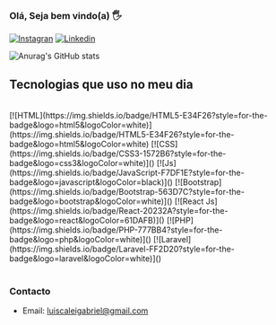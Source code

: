 ### Olá, Seja bem vindo(a) 🖐️

[![Instagran](https://img.shields.io/badge/Instagram-E4405F?style=for-the-badge&logo=instagram&logoColor=white)](https://www.instagram.com/luiscaleigabriel0/)
[![Linkedin](https://img.shields.io/badge/LinkedIn-0077B5?style=for-the-badge&logo=linkedin&logoColor=white)](https://www.linkedin.com/in/lu%C3%ADs-gabriel-0534b72aa/)

![Anurag's GitHub stats](https://github-readme-stats.vercel.app/api?username=luiscaleigabriel&show_icons=true&theme=dracula)

## Tecnologias que uso no meu dia
<div style="display: inline_block"> <br />
    [![HTML](https://img.shields.io/badge/HTML5-E34F26?style=for-the-badge&logo=html5&logoColor=white)](https://img.shields.io/badge/HTML5-E34F26?style=for-the-badge&logo=html5&logoColor=white)
    [![CSS](https://img.shields.io/badge/CSS3-1572B6?style=for-the-badge&logo=css3&logoColor=white)]()
    [![Js](https://img.shields.io/badge/JavaScript-F7DF1E?style=for-the-badge&logo=javascript&logoColor=black)]()
    [![Bootstrap](https://img.shields.io/badge/Bootstrap-563D7C?style=for-the-badge&logo=bootstrap&logoColor=white)]()
    [![React Js](https://img.shields.io/badge/React-20232A?style=for-the-badge&logo=react&logoColor=61DAFB)]()
    [![PHP](https://img.shields.io/badge/PHP-777BB4?style=for-the-badge&logo=php&logoColor=white)]()
    [![Laravel](https://img.shields.io/badge/Laravel-FF2D20?style=for-the-badge&logo=laravel&logoColor=white)]()
</div> <br />   

### Contacto
- Email: luiscaleigabriel@gmail.com
